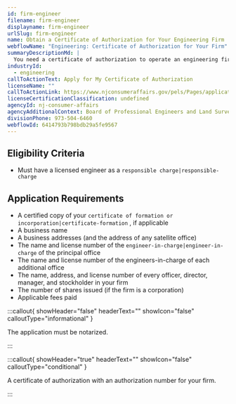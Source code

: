 ```yaml
---
id: firm-engineer
filename: firm-engineer
displayname: firm-engineer
urlSlug: firm-engineer
name: Obtain a Certificate of Authorization for Your Engineering Firm
webflowName: "Engineering: Certificate of Authorization for Your Firm"
summaryDescriptionMd: |
  You need a certificate of authorization to operate an engineering firm.
industryId:
  - engineering
callToActionText: Apply for My Certificate of Authorization
licenseName: ""
callToActionLink: https://www.njconsumeraffairs.gov/pels/Pages/applications.aspx
licenseCertificationClassification: undefined
agencyId: nj-consumer-affairs
agencyAdditionalContext: Board of Professional Engineers and Land Surveyors
divisionPhone: 973-504-6460
webflowId: 6414793b798bdb29a5fe9567
---
```


## Eligibility Criteria

- Must have a licensed engineer as a `responsible charge|responsible-charge`

## Application Requirements

- A certified copy of your `certificate of formation or incorporation|certificate-formation` , if applicable
- A business name
- A business addresses (and the address of any satellite office)
- The name and license number of the `engineer-in-charge|engineer-in-charge` of the principal office
- The name and license number of the engineers-in-charge of each additional office
- The name, address, and license number of every officer, director, manager, and stockholder in your firm
- The number of shares issued (if the firm is a corporation)
- Applicable fees paid

:::callout{ showHeader="false" headerText="" showIcon="false" calloutType="informational" }

The application must be notarized.

:::

:::callout{ showHeader="true" headerText="" showIcon="false" calloutType="conditional" }

A certificate of authorization with an authorization number for your firm.

:::
